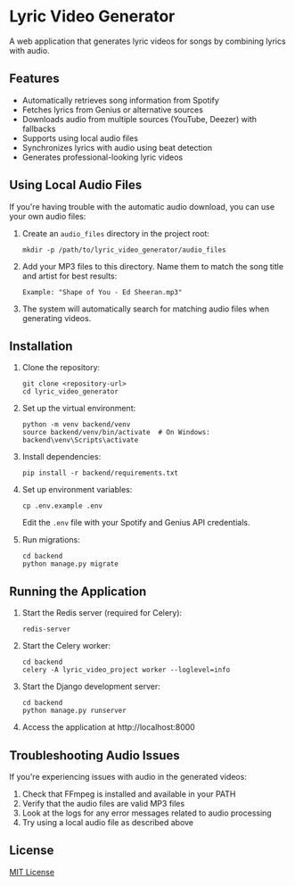 # Lyric Video Generator

A web application that generates lyric videos for songs by combining lyrics with audio.

## Features

- Automatically retrieves song information from Spotify
- Fetches lyrics from Genius or alternative sources
- Downloads audio from multiple sources (YouTube, Deezer) with fallbacks
- Supports using local audio files
- Synchronizes lyrics with audio using beat detection
- Generates professional-looking lyric videos

## Using Local Audio Files

If you're having trouble with the automatic audio download, you can use your own audio files:

1. Create an `audio_files` directory in the project root:
   ```
   mkdir -p /path/to/lyric_video_generator/audio_files
   ```

2. Add your MP3 files to this directory. Name them to match the song title and artist for best results:
   ```
   Example: "Shape of You - Ed Sheeran.mp3"
   ```

3. The system will automatically search for matching audio files when generating videos.

## Installation

1. Clone the repository:
   ```
   git clone <repository-url>
   cd lyric_video_generator
   ```

2. Set up the virtual environment:
   ```
   python -m venv backend/venv
   source backend/venv/bin/activate  # On Windows: backend\venv\Scripts\activate
   ```

3. Install dependencies:
   ```
   pip install -r backend/requirements.txt
   ```

4. Set up environment variables:
   ```
   cp .env.example .env
   ```
   Edit the `.env` file with your Spotify and Genius API credentials.

5. Run migrations:
   ```
   cd backend
   python manage.py migrate
   ```

## Running the Application

1. Start the Redis server (required for Celery):
   ```
   redis-server
   ```

2. Start the Celery worker:
   ```
   cd backend
   celery -A lyric_video_project worker --loglevel=info
   ```

3. Start the Django development server:
   ```
   cd backend
   python manage.py runserver
   ```

4. Access the application at http://localhost:8000

## Troubleshooting Audio Issues

If you're experiencing issues with audio in the generated videos:

1. Check that FFmpeg is installed and available in your PATH
2. Verify that the audio files are valid MP3 files
3. Look at the logs for any error messages related to audio processing
4. Try using a local audio file as described above

## License

[MIT License](LICENSE) 